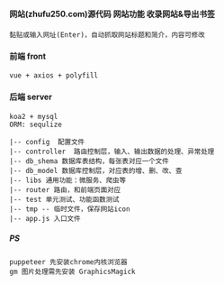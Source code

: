 #### 网站(zhufu250.com)源代码 网站功能 收录网站&导出书签

```
黏贴或输入网址(Enter)，自动抓取网站标题和简介，内容可修改
```
#### 前端 front
```
vue + axios + polyfill
```
#### 后端 server
```
koa2 + mysql
ORM: sequlize
```
```
|-- config  配置文件
|-- controller  路由控制层，输入、输出数据的处理、异常处理
|-- db_shema 数据库表结构，每张表对应一个文件
|-- db_model 数据库控制层，对应表的增、删、改、查
|-- libs 通用功能：微服务、爬虫等
|-- router 路由，和前端页面对应
|-- test 单元测试、功能函数测试
|-- tmp -- 临时文件，保存网站icon
|-- app.js 入口文件
```

##### PS
```
puppeteer 先安装chrome内核浏览器
gm 图片处理需先安装 GraphicsMagick
```
